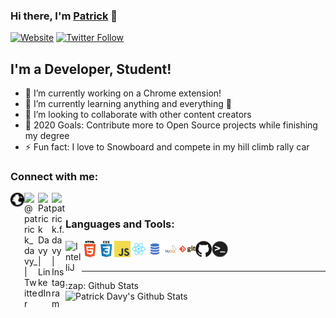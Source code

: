### Hi there, I'm [Patrick][website] 👋

[![Website](https://img.shields.io/website?label=pdavy.com&style=for-the-badge&url=https%3A%2F%2Fpdavy.com)](https://pdavy.com)
[![Twitter Follow](https://img.shields.io/twitter/follow/patrick_davy_?color=1DA1F2&logo=twitter&style=for-the-badge)](https://twitter.com/intent/follow?original_referer=https%3A%2F%2Fgithub.com%2Fpatrick_davy_&screen_name=patrick_davy_)

## I'm a Developer, Student!

- 🔭 I’m currently working on a Chrome extension!
- 🌱 I’m currently learning anything and everything 🤣
- 👯 I’m looking to collaborate with other content creators
- 🥅 2020 Goals: Contribute more to Open Source projects while finishing my degree
- ⚡ Fun fact: I love to Snowboard and compete in my hill climb rally car

### Connect with me:

[<img align="left" alt="pdavy.com" width="22px" src="https://raw.githubusercontent.com/iconic/open-iconic/master/svg/globe.svg" />][website]

[<img align="left" alt="@patrick_davy_ | Twitter" width="22px" src="https://cdn.jsdelivr.net/npm/simple-icons@v3/icons/twitter.svg" />][twitter]
[<img align="left" alt="Patrick Davy | LinkedIn" width="22px" src="https://cdn.jsdelivr.net/npm/simple-icons@v3/icons/linkedin.svg" />][linkedin]
[<img align="left" alt="patrick.f.davy | Instagram" width="22px" src="https://cdn.jsdelivr.net/npm/simple-icons@v3/icons/instagram.svg" />][instagram]

<br />

### Languages and Tools:
<img align="left" alt="IntelliJ" width="26px" src="https://upload.wikimedia.org/wikipedia/commons/thumb/d/d5/IntelliJ_IDEA_Logo.svg/1024px-IntelliJ_IDEA_Logo.svg.png" />
<img align="left" alt="HTML5" width="26px" src="https://raw.githubusercontent.com/github/explore/80688e429a7d4ef2fca1e82350fe8e3517d3494d/topics/html/html.png" />
<img align="left" alt="CSS3" width="26px" src="https://raw.githubusercontent.com/github/explore/80688e429a7d4ef2fca1e82350fe8e3517d3494d/topics/css/css.png" />
<img align="left" alt="JavaScript" width="26px" src="https://raw.githubusercontent.com/github/explore/80688e429a7d4ef2fca1e82350fe8e3517d3494d/topics/javascript/javascript.png" />
<img align="left" alt="React" width="26px" src="https://raw.githubusercontent.com/github/explore/80688e429a7d4ef2fca1e82350fe8e3517d3494d/topics/react/react.png" />
<img align="left" alt="SQL" width="26px" src="https://raw.githubusercontent.com/github/explore/80688e429a7d4ef2fca1e82350fe8e3517d3494d/topics/sql/sql.png" />
<img align="left" alt="MySQL" width="26px" src="https://raw.githubusercontent.com/github/explore/80688e429a7d4ef2fca1e82350fe8e3517d3494d/topics/mysql/mysql.png" />
<img align="left" alt="Git" width="26px" src="https://raw.githubusercontent.com/github/explore/80688e429a7d4ef2fca1e82350fe8e3517d3494d/topics/git/git.png" />
<img align="left" alt="GitHub" width="26px" src="https://raw.githubusercontent.com/github/explore/78df643247d429f6cc873026c0622819ad797942/topics/github/github.png" />
<img align="left" alt="Terminal" width="26px" src="https://raw.githubusercontent.com/github/explore/80688e429a7d4ef2fca1e82350fe8e3517d3494d/topics/terminal/terminal.png" />
<br />
<br />

---

<summary>:zap: Github Stats</summary>
<img align="left" alt="Patrick Davy's Github Stats" src="https://github-readme-stats.vercel.app/api?username=PatrickDavy&show_icons=true&hide_border=true" />

[website]: https://pdavy.com
[twitter]: https://twitter.com/patrick_davy_
[instagram]: https://instagram.com/patrick.f.davy
[linkedin]: https://www.linkedin.com/in/patrick-davy/
